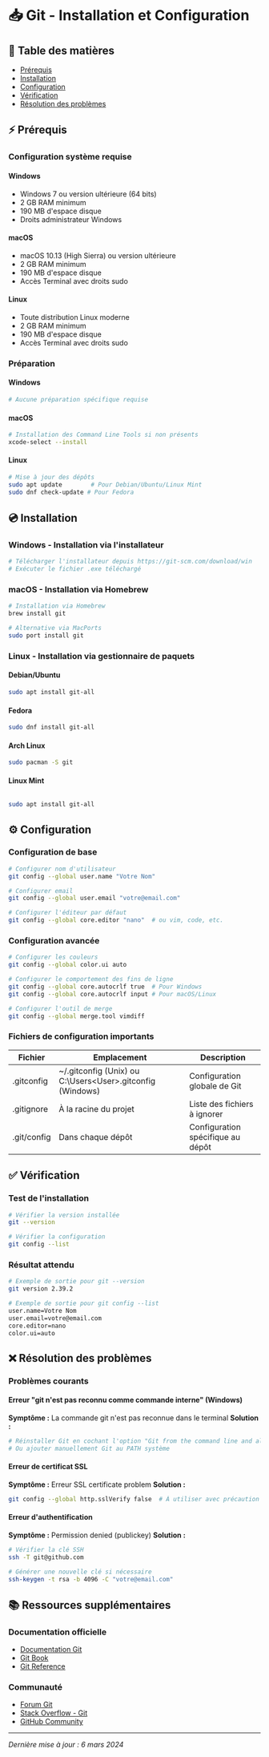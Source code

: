 # 📥 Git - Installation et Configuration

## 📑 Table des matières

- [Prérequis](#⚡-prérequis)
- [Installation](#💿-installation)
- [Configuration](#⚙️-configuration)
- [Vérification](#✅-vérification)
- [Résolution des problèmes](#❌-résolution-des-problèmes)

## ⚡ Prérequis

### Configuration système requise

#### Windows

- Windows 7 ou version ultérieure (64 bits)
- 2 GB RAM minimum
- 190 MB d'espace disque
- Droits administrateur Windows

#### macOS

- macOS 10.13 (High Sierra) ou version ultérieure
- 2 GB RAM minimum
- 190 MB d'espace disque
- Accès Terminal avec droits sudo

#### Linux

- Toute distribution Linux moderne
- 2 GB RAM minimum
- 190 MB d'espace disque
- Accès Terminal avec droits sudo

### Préparation

#### Windows

```bash
# Aucune préparation spécifique requise
```

#### macOS

```bash
# Installation des Command Line Tools si non présents
xcode-select --install
```

#### Linux

```bash
# Mise à jour des dépôts
sudo apt update        # Pour Debian/Ubuntu/Linux Mint
sudo dnf check-update # Pour Fedora
```

## 💿 Installation

### Windows - Installation via l'installateur

```bash
# Télécharger l'installateur depuis https://git-scm.com/download/win
# Exécuter le fichier .exe téléchargé
```

### macOS - Installation via Homebrew

```bash
# Installation via Homebrew
brew install git

# Alternative via MacPorts
sudo port install git
```

### Linux - Installation via gestionnaire de paquets

#### Debian/Ubuntu

```bash
sudo apt install git-all
```

#### Fedora

```bash
sudo dnf install git-all
```

#### Arch Linux

```bash
sudo pacman -S git
```

#### Linux Mint

```bash

sudo apt install git-all
```

## ⚙️ Configuration

### Configuration de base

```bash
# Configurer nom d'utilisateur
git config --global user.name "Votre Nom"

# Configurer email
git config --global user.email "votre@email.com"

# Configurer l'éditeur par défaut
git config --global core.editor "nano"  # ou vim, code, etc.
```

### Configuration avancée

```bash
# Configurer les couleurs
git config --global color.ui auto

# Configurer le comportement des fins de ligne
git config --global core.autocrlf true  # Pour Windows
git config --global core.autocrlf input # Pour macOS/Linux

# Configurer l'outil de merge
git config --global merge.tool vimdiff
```

### Fichiers de configuration importants

| Fichier     | Emplacement                                                 | Description                       |
| ----------- | ----------------------------------------------------------- | --------------------------------- |
| .gitconfig  | ~/.gitconfig (Unix) ou C:\Users\<User>\.gitconfig (Windows) | Configuration globale de Git      |
| .gitignore  | À la racine du projet                                       | Liste des fichiers à ignorer      |
| .git/config | Dans chaque dépôt                                           | Configuration spécifique au dépôt |

## ✅ Vérification

### Test de l'installation

```bash
# Vérifier la version installée
git --version

# Vérifier la configuration
git config --list
```

### Résultat attendu

```bash
# Exemple de sortie pour git --version
git version 2.39.2

# Exemple de sortie pour git config --list
user.name=Votre Nom
user.email=votre@email.com
core.editor=nano
color.ui=auto
```

## ❌ Résolution des problèmes

### Problèmes courants

#### Erreur "git n'est pas reconnu comme commande interne" (Windows)

**Symptôme :** La commande git n'est pas reconnue dans le terminal
**Solution :**

```bash
# Réinstaller Git en cochant l'option "Git from the command line and also from 3rd-party software"
# Ou ajouter manuellement Git au PATH système
```

#### Erreur de certificat SSL

**Symptôme :** Erreur SSL certificate problem
**Solution :**

```bash
git config --global http.sslVerify false  # À utiliser avec précaution
```

#### Erreur d'authentification

**Symptôme :** Permission denied (publickey)
**Solution :**

```bash
# Vérifier la clé SSH
ssh -T git@github.com

# Générer une nouvelle clé si nécessaire
ssh-keygen -t rsa -b 4096 -C "votre@email.com"
```

## 📚 Ressources supplémentaires

### Documentation officielle

- [Documentation Git](https://git-scm.com/doc)
- [Git Book](https://git-scm.com/book/fr/v2)
- [Git Reference](https://git-scm.com/docs)

### Communauté

- [Forum Git](https://git-scm.com/community)
- [Stack Overflow - Git](https://stackoverflow.com/questions/tagged/git)
- [GitHub Community](https://github.community/)

---

_Dernière mise à jour : 6 mars 2024_
